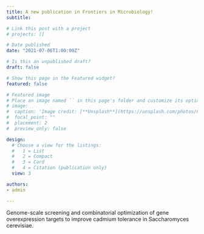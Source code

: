 ```yaml
---
title: A new publication in Frontiers in Microbiology!
subtitle: 

# Link this post with a project
# projects: []

# Date published
date: "2021-07-06T1:00:00Z"

# Is this an unpublished draft?
draft: false

# Show this page in the Featured widget?
featured: false

# Featured image
# Place an image named `` in this page's folder and customize its options here.
# image:
#  caption: 'Image credit: [**Unsplash**](https://unsplash.com/photos/CpkOjOcXdUY)'
#  focal_point: ""
#  placement: 2
#  preview_only: false

design:
  # Choose a view for the listings:
  #   1 = List
  #   2 = Compact
  #   3 = Card
  #   4 = Citation (publication only)
  view: 3

authors:
- admin

---
```


Genome-scale screening and combinatorial optimization of gene overexpression targets to improve cadmium tolerance in Saccharomyces cerevisiae.
